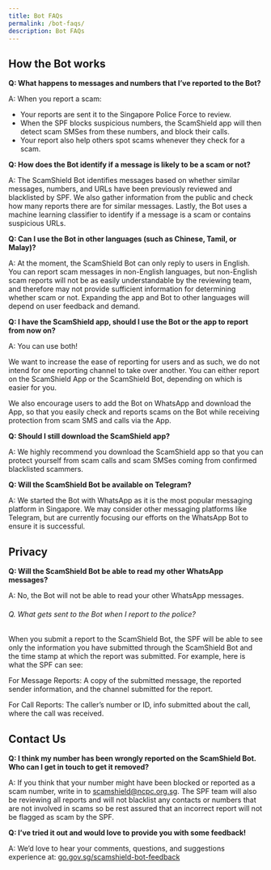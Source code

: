 ```yaml
---
title: Bot FAQs
permalink: /bot-faqs/
description: Bot FAQs
---
```

How the Bot works
-------
**Q: What happens to messages and numbers that I’ve reported to the Bot?**

A: When you report a scam:

*   Your reports are sent it to the Singapore Police Force to review.
*   When the SPF blocks suspicious numbers, the ScamShield app will then detect scam SMSes from these numbers, and block their calls.
*   Your report also help others spot scams whenever they check for a scam.

**Q: How does the Bot identify if a message is likely to be a scam or not?**

A: The ScamShield Bot identifies messages based on whether similar messages, numbers, and URLs have been previously reviewed and blacklisted by SPF. We also gather information from the public and check how many reports there are for similar messages. Lastly, the Bot uses a machine learning classifier to identify if a message is a scam or contains suspicious URLs.

**Q: Can I use the Bot in other languages (such as Chinese, Tamil, or Malay)?**

A: At the moment, the ScamShield Bot can only reply to users in English. You can report scam messages in non-English languages, but non-English scam reports will not be as easily understandable by the reviewing team, and therefore may not provide sufficient information for determining whether scam or not. Expanding the app and Bot to other languages will depend on user feedback and demand.

**Q: I have the ScamShield app, should I use the Bot or the app to report from now on?**

A: You can use both!

We want to increase the ease of reporting for users and as such, we do not intend for one reporting channel to take over another. You can either report on the ScamShield App or the ScamShield Bot, depending on which is easier for you.

We also encourage users to add the Bot on WhatsApp and download the App, so that you easily check and reports scams on the Bot while receiving protection from scam SMS and calls via the App.

**Q: Should I still download the ScamShield app?**

A: We highly recommend you download the ScamShield app so that you can protect yourself from scam calls and scam SMSes coming from confirmed blacklisted scammers.

**Q: Will the ScamShield Bot be available on Telegram?**

A: We started the Bot with WhatsApp as it is the most popular messaging platform in Singapore. We may consider other messaging platforms like Telegram, but are currently focusing our efforts on the WhatsApp Bot to ensure it is successful.

Privacy
-------

**Q: Will the ScamShield Bot be able to read my other WhatsApp messages?**

A: No, the Bot will not be able to read your other WhatsApp messages.

###### Q. What gets sent to the Bot when I report to the police?
When you submit a report to the ScamShield Bot, the SPF will be able to see only the information you have submitted through the ScamShield Bot and the time stamp at which the report was submitted. For example, here is what the SPF can see: 

For Message Reports: 
A copy of the submitted message, the reported sender information, and the channel submitted for the report.

For Call Reports: 
The caller’s number or ID, info submitted about the call, where the call was received.

Contact Us
-------

**Q: I think my number has been wrongly reported on the ScamShield Bot. Who can I get in touch to get it removed?**

A: If you think that your number might have been blocked or reported as a scam number, write in to [scamshield@ncpc.org.sg](mailto:scamshield@ncpc.org.sg). The SPF team will also be reviewing all reports and will not blacklist any contacts or numbers that are not involved in scams so be rest assured that an incorrect report will not be flagged as scam by the SPF.

**Q: I’ve tried it out and would love to provide you with some feedback!**

A: We’d love to hear your comments, questions, and suggestions experience at: [go.gov.sg/scamshield-bot-feedback](http://go.gov.sg/scamshield-bot-feedback)